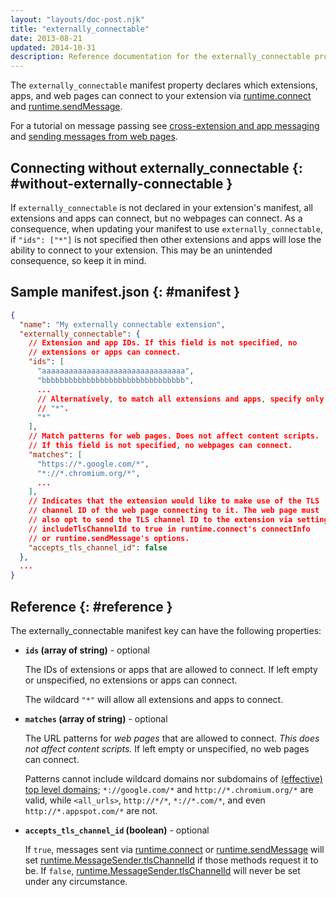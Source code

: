 ```yaml
---
layout: "layouts/doc-post.njk"
title: "externally_connectable"
date: 2013-08-21
updated: 2014-10-31
description: Reference documentation for the externally_connectable property of manifest.json.
---
```


The `externally_connectable` manifest property declares which extensions, apps, and web pages can
connect to your extension via [runtime.connect][1] and [runtime.sendMessage][2].

For a tutorial on message passing see [cross-extension and app messaging][3] and [sending messages
from web pages][4].

## Connecting without externally_connectable {: #without-externally-connectable }

If `externally_connectable` is not declared in your extension's manifest, all extensions and apps
can connect, but no webpages can connect. As a consequence, when updating your manifest to use
`externally_connectable`, if `"ids": ["*"]` is not specified then other extensions and apps will
lose the ability to connect to your extension. This may be an unintended consequence, so keep it in
mind.

## Sample manifest.json {: #manifest }

```json
{
  "name": "My externally connectable extension",
  "externally_connectable": {
    // Extension and app IDs. If this field is not specified, no
    // extensions or apps can connect.
    "ids": [
      "aaaaaaaaaaaaaaaaaaaaaaaaaaaaaaaa",
      "bbbbbbbbbbbbbbbbbbbbbbbbbbbbbbbb",
      ...
      // Alternatively, to match all extensions and apps, specify only
      // "*".
      "*"
    ],
    // Match patterns for web pages. Does not affect content scripts.
    // If this field is not specified, no webpages can connect.
    "matches": [
      "https://*.google.com/*",
      "*://*.chromium.org/*",
      ...
    ],
    // Indicates that the extension would like to make use of the TLS
    // channel ID of the web page connecting to it. The web page must
    // also opt to send the TLS channel ID to the extension via setting
    // includeTlsChannelId to true in runtime.connect's connectInfo
    // or runtime.sendMessage's options.
    "accepts_tls_channel_id": false
  },
  ...
}
```

## Reference {: #reference }

The externally_connectable manifest key can have the following properties:

- **`ids` (array of string)** - optional

  The IDs of extensions or apps that are allowed to connect. If left empty or unspecified, no
  extensions or apps can connect.

  The wildcard `"*"` will allow all extensions and apps to connect.

- **`matches` (array of string)** - optional

  The URL patterns for _web pages_ that are allowed to connect. _This does not affect content
  scripts._ If left empty or unspecified, no web pages can connect.

  Patterns cannot include wildcard domains nor subdomains of [(effective) top level domains][7];
  `*://google.com/*` and `http://*.chromium.org/*` are valid, while `<all_urls>`, `http://*/*`,
  `*://*.com/*`, and even `http://*.appspot.com/*` are not.

- **`accepts_tls_channel_id` (boolean)** - optional

  If `true`, messages sent via [runtime.connect][8] or [runtime.sendMessage][9] will set
  [runtime.MessageSender.tlsChannelId][10] if those methods request it to be. If `false`,
  [runtime.MessageSender.tlsChannelId][11] will never be set under any circumstance.

[1]: /docs/extensions/runtime#method-connect
[2]: /docs/extensions/runtime#method-sendMessage
[3]: /docs/extensions/messaging#external
[4]: /docs/extensions/messaging#external-webpage
[5]: /docs/extensions/runtime#method-connect
[6]: /docs/extensions/runtime#method-sendMessage
[7]: http://publicsuffix.org/list/
[8]: /docs/extensions/runtime#method-connect
[9]: /docs/extensions/runtime#method-sendMessage
[10]: /docs/extensions/runtime#property-MessageSender-tlsChannelId
[11]: /docs/extensions/runtime#property-MessageSender-tlsChannelId
